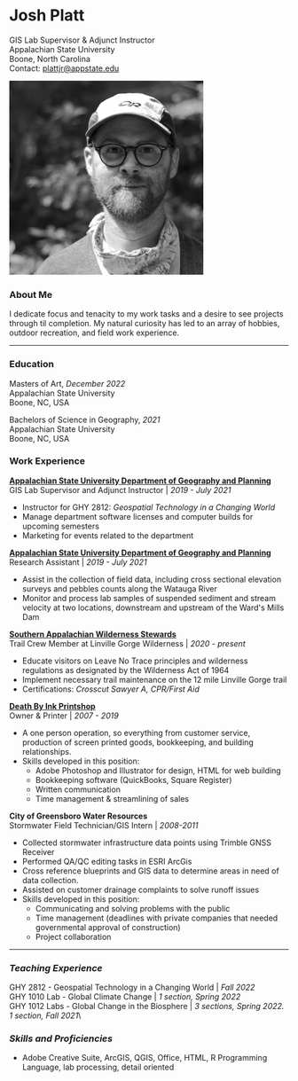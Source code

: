 # Josh Platt
GIS Lab Supervisor & Adjunct Instructor\
Appalachian State University\
Boone, North Carolina\
Contact: plattjr@appstate.edu

<img src="assets/images/headshot.jpg" />

### About Me
I dedicate focus and tenacity to my work tasks and a desire to see projects through til completion.  My natural curiosity has led to an array of hobbies, outdoor recreation, and field work experience.

___

### Education
Masters of Art, *December 2022*\
Appalachian State University\
Boone, NC, USA

Bachelors of Science in Geography, *2021*\
Appalachian State University\
Boone, NC, USA

### Work Experience

**[Appalachian State University Department of Geography and Planning](http://geo.appstate.edu)**\
GIS Lab Supervisor and Adjunct Instructor | *2019 - July 2021*
  * Instructor for GHY 2812: *Geospatial Technology in a Changing World*
  * Manage department software licenses and computer builds for upcoming semesters
  * Marketing for events related to the department

**[Appalachian State University Department of Geography and Planning](http://geo.appstate.edu)**\
Research Assistant | *2019 - July 2021*
  * Assist in the collection of field data, including cross sectional elevation surveys and pebbles counts along the Watauga River
  * Monitor and process lab samples of suspended sediment and stream velocity at two locations, downstream and upstream of the Ward's Mills Dam

**[Southern Appalachian Wilderness Stewards](http://wildernessstewards.org)**\
Trail Crew Member at Linville Gorge Wilderness | *2020 - present*
  * Educate visitors on Leave No Trace principles and wilderness regulations as designated by the Wilderness Act of 1964
  * Implement necessary trail maintenance on the 12 mile Linville Gorge trail
  * Certifications: *Crosscut Sawyer A, CPR/First Aid*

**[Death By Ink Printshop](http://deathbyink.com)**\
Owner & Printer | *2007 - 2019*
  * A one person operation, so everything from customer service, production of screen printed goods, bookkeeping, and building relationships.
  * Skills developed in this position:
    * Adobe Photoshop and Illustrator for design, HTML for web building
    * Bookkeeping software (QuickBooks, Square Register)
    * Written communication
    * Time management & streamlining of sales

**City of Greensboro Water Resources**\
Stormwater Field Technician/GIS Intern | *2008-2011*
  * Collected stormwater infrastructure data points using Trimble GNSS Receiver
  * Performed QA/QC editing tasks in ESRI ArcGis
  * Cross reference blueprints and GIS data to determine areas in need of data collection.
  * Assisted on customer drainage complaints to solve runoff issues
  * Skills developed in this position:
    * Communicating and solving problems with the public
    * Time management (deadlines with private companies that needed governmental approval of construction)
    * Project collaboration
___

### *Teaching Experience*
GHY 2812 - Geospatial Technology in a Changing World | *Fall 2022*\
GHY 1010 Lab - Global Climate Change | *1 section, Spring 2022*\
GHY 1012 Labs - Global Change in the Biosphere | *3 sections, Spring 2022. 1 section, Fall 2021*\

### *Skills and Proficiencies*
  * Adobe Creative Suite, ArcGIS, QGIS, Office, HTML, R Programming Language, lab processing, detail oriented
